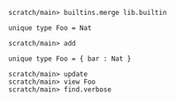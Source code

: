 ```ucm:hide
scratch/main> builtins.merge lib.builtin
```

```unison
unique type Foo = Nat
```

```ucm
scratch/main> add
```

```unison
unique type Foo = { bar : Nat }
```

```ucm
scratch/main> update
scratch/main> view Foo
scratch/main> find.verbose
```
